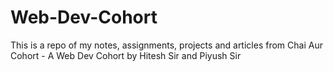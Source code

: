 # Web-Dev-Cohort
This is a repo of my notes, assignments, projects and articles from Chai Aur Cohort - A Web Dev Cohort by Hitesh Sir and Piyush Sir
